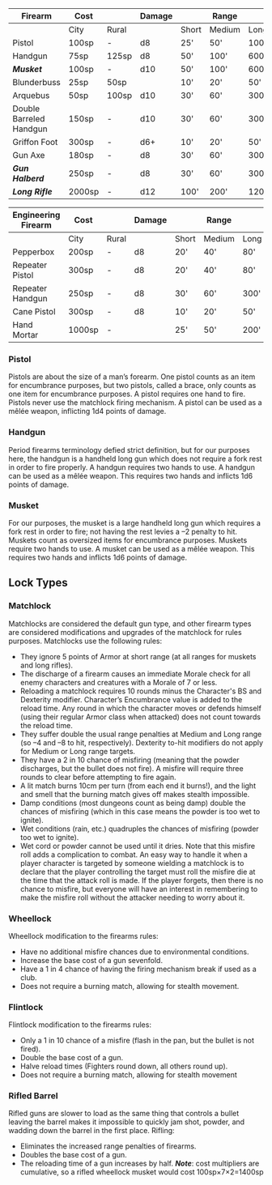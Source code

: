 
| Firearm                 | Cost   |       | Damage |       | Range  |       |
| ----------------------- | ------ | ----- | ------ | ----- | ------ | ----- |
|                         | City   | Rural |        | Short | Medium | Long  |
| Pistol                  | 100sp  | -     | d8     | 25'   | 50'    | 100'  |
| Handgun                 | 75sp   | 125sp | d8     | 50'   | 100'   | 600'  |
| ***Musket***            | 100sp  | -     | d10    | 50'   | 100'   | 600'  |
| Blunderbuss             | 25sp   | 50sp  |        | 10'   | 20'    | 50'   |
| Arquebus                | 50sp   | 100sp | d10    | 30'   | 60'    | 300'  |
| Double Barreled Handgun | 150sp  | -     | d10    | 30'   | 60'    | 300'  |
| Griffon Foot            | 300sp  | -     | d6+    | 10'   | 20'    | 50'   |
| Gun Axe                 | 180sp  | -     | d8     | 30'   | 60'    | 300'  |
| ***Gun Halberd***       | 250sp  | -     | d8     | 30'   | 60'    | 300'  |
| ***Long Rifle***        | 2000sp | -     | d12    | 100'  | 200'   | 1200' |

| Engineering Firearm | Cost   |       | Damage |       | Range  |      |
| ------------------- | ------ | ----- | ------ | ----- | ------ | ---- |
|                     | City   | Rural |        | Short | Medium | Long |
| Pepperbox           | 200sp  | -     | d8     | 20'   | 40'    | 80'  |
| Repeater Pistol     | 300sp  | -     | d8     | 20'   | 40'    | 80'  |
| Repeater Handgun    | 250sp  | -     | d8     | 30'   | 60'    | 300' |
| Cane Pistol         | 300sp  | -     | d8     | 10'   | 20'    | 50'  |
| Hand Mortar         | 1000sp | -     |        | 25'   | 50'    | 200' |
### Pistol
Pistols are about the size of a man’s forearm. One pistol counts as an item for encumbrance purposes, but two pistols, called a brace, only counts as one item for encumbrance  purposes. A pistol requires one hand to fire. Pistols never use the matchlock firing mechanism. A pistol can be used as a mêlée weapon, inflicting 1d4 points of damage.
### Handgun
Period firearms terminology defied strict definition, but for our purposes here, the handgun is a handheld long gun which does not require a fork rest in order to fire properly. A handgun requires two hands to use.
A handgun can be used as a mêlée weapon. This requires two hands and inflicts 1d6 points of damage.
### Musket
For our purposes, the musket is a large handheld long gun which requires a fork rest in order to fire; not having the rest levies a –2 penalty to hit. Muskets count as oversized items for encumbrance purposes. Muskets require two hands to use.
A musket can be used as a mêlée weapon. This requires two hands and inflicts 1d6 points of damage.

## Lock Types
### Matchlock
Matchlocks are considered the default gun type, and other firearm types are considered modifications and upgrades of the matchlock for rules purposes.
Matchlocks use the following rules:
* They ignore 5 points of Armor at short range (at all ranges for muskets and long rifles).
* The discharge of a firearm causes an immediate Morale check for all enemy characters and creatures with a Morale of 7 or less.
* Reloading a matchlock requires 10 rounds minus the Character's BS and Dexterity modifier. Character’s Encumbrance value is added to the reload time. Any round in which the character moves or defends himself (using their regular Armor class when attacked) does not count towards the reload time.
* They suffer double the usual range penalties at Medium and Long range (so –4 and –8 to hit, respectively). Dexterity to-hit modifiers do not apply for Medium or Long range targets.
* They have a 2 in 10 chance of misfiring (meaning that the powder discharges, but the bullet does not fire). A misfire will require three rounds to clear before attempting to fire again.
* A lit match burns 10cm per turn (from each end it burns!), and the light and smell that the burning match gives off makes stealth impossible.
* Damp conditions (most dungeons count as being damp) double the chances of misfiring (which in this case means the powder is too wet to ignite).
* Wet conditions (rain, etc.) quadruples the chances of misfiring (powder too wet to ignite).
* Wet cord or powder cannot be used until it dries.
Note that this misfire roll adds a complication to combat. An easy way to handle it when a player character is targeted by someone wielding a matchlock is to declare that the player controlling the target must roll the misfire die at the time that the attack roll is made. If the player forgets, then there is no chance to misfire, but everyone will have an interest in remembering to make the misfire roll without the attacker needing to worry about it.
### Wheellock
Wheellock modification to the firearms rules:
* Have no additional misfire chances due to environmental conditions.
* Increase the base cost of a gun sevenfold.
* Have a 1 in 4 chance of having the firing mechanism break if used as a club.
* Does not require a burning match, allowing for stealth movement.
### Flintlock
Flintlock modification to the firearms rules:
* Only a 1 in 10 chance of a misfire (flash in the pan, but the bullet is not fired).
* Double the base cost of a gun.
* Halve reload times (Fighters round down, all others round up).
* Does not require a burning match, allowing for stealth movement
### Rifled Barrel
Rifled guns are slower to load as the same thing that controls a bullet leaving the barrel makes it impossible to quickly jam shot, powder, and wadding down the barrel in the first place.
Rifling:
* Eliminates the increased range penalties of firearms.
* Doubles the base cost of a gun.
* The reloading time of a gun increases by half.
***Note***: cost multipliers are cumulative, so a rifled wheellock musket would cost 100sp×7×2=1400sp